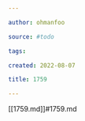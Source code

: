 ```yaml
---

author: ohmanfoo

source: #todo

tags: 

created: 2022-08-07

title: 1759

---
```

[[1759.md]]#1759.md